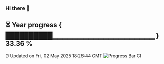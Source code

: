 ### Hi there 👋
⏳ Year progress { ██████████▁▁▁▁▁▁▁▁▁▁▁▁▁▁▁▁▁▁▁▁ } 33.36 %
---
⏰ Updated on Fri, 02 May 2025 18:26:44 GMT
![Progress Bar CI](https://github.com/liununu/liununu/workflows/Progress%20Bar%20CI/badge.svg)
